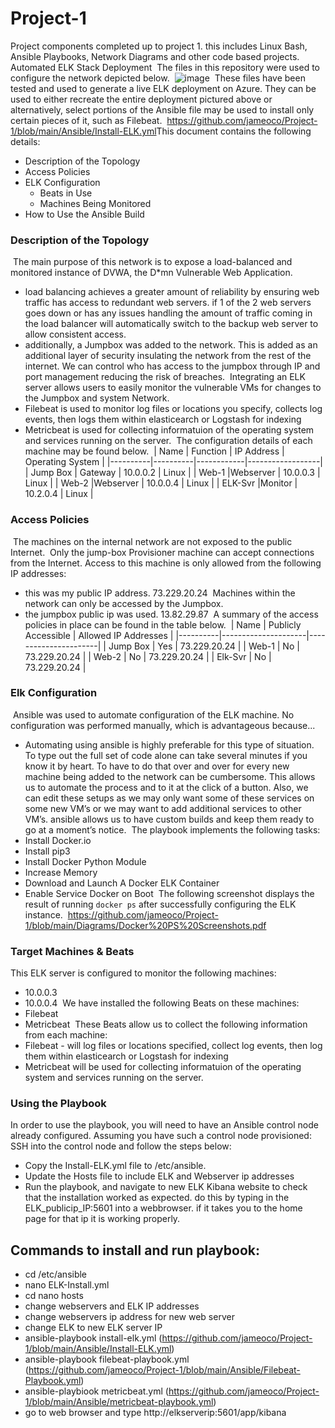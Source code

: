 # Project-1
Project components completed up to project 1. this includes Linux Bash, Ansible Playbooks, Network Diagrams and other code based projects.
​
Automated ELK Stack Deployment
​
The files in this repository were used to configure the network depicted below.
​
![image](https://user-images.githubusercontent.com/80502251/123495660-dd2cf100-d5e1-11eb-9732-0703e3c486ef.png)
​
These files have been tested and used to generate a live ELK deployment on Azure. They can be used to either recreate the entire deployment pictured above or alternatively, select portions of the Ansible file may be used to install only certain pieces of it, such as Filebeat.
​
 https://github.com/jameoco/Project-1/blob/main/Ansible/Install-ELK.yml
​
This document contains the following details:
- Description of the Topology
- Access Policies
- ELK Configuration
  - Beats in Use
  - Machines Being Monitored
- How to Use the Ansible Build
​
​
### Description of the Topology
​
The main purpose of this network is to expose a load-balanced and monitored instance of DVWA, the D*mn Vulnerable Web Application.
​
- load balancing achieves a greater amount of reliability by ensuring web traffic has access to redundant web servers. if 1 of the 2 web servers goes down or has any issues handling the amount of traffic coming in the load balancer will automatically switch to the backup web server to allow consistent access. 
​
- additionally, a Jumpbox was added to the network. This is added as an additional layer of security insulating the network from the rest of the internet. We can control who has access to the jumpbox through IP and port management reducing the risk of breaches.
​
Integrating an ELK server allows users to easily monitor the vulnerable VMs for changes to the Jumpbox and system Network.
- Filebeat is used to monitor log files or locations you specify, collects log events, then logs them within elasticearch or Logstash for indexing
- Metricbeat is used for collecting informatuion of the operating system and services running on the server. 
​
The configuration details of each machine may be found below.
​
| Name     | Function | IP Address | Operating System |
|----------|----------|------------|------------------|
| Jump Box | Gateway  | 10.0.0.2   | Linux            |
| Web-1    |Webserver | 10.0.0.3   | Linux            |
| Web-2    |Webserver | 10.0.0.4   | Linux            |
| ELK-Svr  |Monitor   | 10.2.0.4   | Linux            |
​
### Access Policies
​
The machines on the internal network are not exposed to the public Internet. 
​
Only the jump-box Provisioner machine can accept connections from the Internet. Access to this machine is only allowed from the following IP addresses:
- this was my public IP address. 73.229.20.24
​
Machines within the network can only be accessed by the Jumpbox.
- the jumpbox public ip was used. 13.82.29.87
​
A summary of the access policies in place can be found in the table below.
​
| Name     | Publicly Accessible | Allowed IP Addresses |
|----------|---------------------|----------------------|
| Jump Box | Yes                 | 73.229.20.24         |
| Web-1    | No                  | 73.229.20.24         |
| Web-2    | No                  | 73.229.20.24         |
| Elk-Svr  | No                  | 73.229.20.24         |
​
### Elk Configuration
​
Ansible was used to automate configuration of the ELK machine. No configuration was performed manually, which is advantageous because...
- Automating using ansible is highly preferable for this type of situation. To type out the full set of code alone can take several minutes if you know it by heart. To have to do that over and over for every new machine being added to the network can be cumbersome. This allows us to automate the process and to it at the click of a button. Also, we can edit these setups as we may only want some of these services on some new VM’s or we may want to add additional services to other VM’s. ansible allows us to have custom builds and keep them ready to go at a moment’s notice. 
​
The playbook implements the following tasks:
- Install Docker.io
- Install pip3
- Install Docker Python Module
- Increase Memory
- Download and Launch A Docker ELK Container
- Enable Service Docker on Boot
​
The following screenshot displays the result of running `docker ps` after successfully configuring the ELK instance.
​
https://github.com/jameoco/Project-1/blob/main/Diagrams/Docker%20PS%20Screenshots.pdf
​
### Target Machines & Beats
This ELK server is configured to monitor the following machines:
- 10.0.0.3
- 10.0.0.4
​
We have installed the following Beats on these machines:
- Filebeat
- Metricbeat
​
These Beats allow us to collect the following information from each machine:
- Filebeat - will log files or locations specified, collect log events, then log them within elasticearch or Logstash for indexing
- Metricbeat will be used for collecting informatuion of the operating system and services running on the server.
​
### Using the Playbook
In order to use the playbook, you will need to have an Ansible control node already configured. Assuming you have such a control node provisioned: 
​
SSH into the control node and follow the steps below:
- Copy the Install-ELK.yml file to /etc/ansible.
- Update the  Hosts file to include ELK and Webserver ip addresses
- Run the playbook, and navigate to new ELK Kibana website to check that the installation worked as expected. do this by typing in the ELK_publicip_IP:5601 into a webbrowser. if it takes you to the home page for that ip it is working properly.
​
## Commands to install and run playbook:
- cd /etc/ansible
- nano ELK-Install.yml
- cd nano hosts
- change webservers and ELK IP addresses
- change webservers ip address for new web server
- change ELK to new ELK server IP
- ansible-playbook install-elk.yml (https://github.com/jameoco/Project-1/blob/main/Ansible/Install-ELK.yml)
- ansible-playbook filebeat-playbook.yml (https://github.com/jameoco/Project-1/blob/main/Ansible/Filebeat-Playbook.yml)
- ansible-playbiook metricbeat.yml (https://github.com/jameoco/Project-1/blob/main/Ansible/metricbeat-playbook.yml)
- go to web browser and type http://elkserverip:5601/app/kibana
